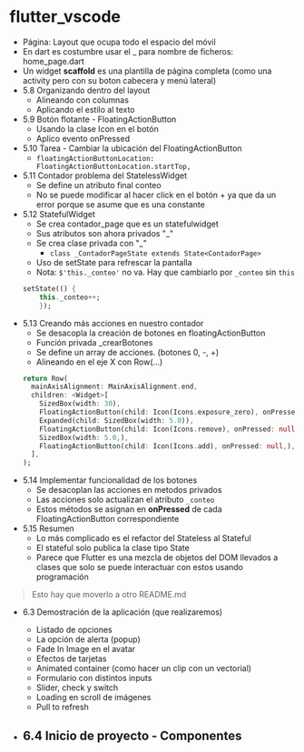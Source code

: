 # flutter_vscode

- Página: Layout que ocupa todo el espacio del móvil
- En dart es costumbre usar el _ para nombre de ficheros: home_page.dart
- Un widget **scaffold** es una plantilla de página completa (como una activity pero con su boton cabecera y menú lateral)
- 5.8 Organizando dentro del layout
    - Alineando con columnas 
    - Aplicando el estilo al texto
- 5.9 Botón flotante - FloatingActionButton
    - Usando la clase Icon en el botón
    - Aplico evento onPressed
- 5.10 Tarea - Cambiar la ubicación del FloatingActionButton
    - `floatingActionButtonLocation: FloatingActionButtonLocation.startTop,`
- 5.11 Contador problema del StatelessWidget
    - Se define un atributo final conteo
    - No se puede modificar al hacer click en el botón + ya que da un error porque se asume que es una constante
- 5.12 StatefulWidget
    - Se crea contador_page que es un statefulwidget
    - Sus atributos son ahora privados "_"
    - Se crea clase privada con "_"
        - `class _ContadorPageState extends State<ContadorPage>`
    - Uso de setState para refrescar la pantalla
    - Nota: `$'this._conteo'` no va. Hay que cambiarlo por `_conteo` sin `this`
    ```dart
    setState(() {
        this._conteo++;
        });
    ```
- 5.13 Creando más acciones en nuestro contador 
    - Se desacopla la creación de botones en floatingActionButton
    - Función privada _crearBotones
    - Se define un array de acciones. (botones 0, -, +)
    - Alineando en el eje X con Row(...)
    ```dart
    return Row(
      mainAxisAlignment: MainAxisAlignment.end,
      children: <Widget>[
        SizedBox(width: 30),
        FloatingActionButton(child: Icon(Icons.exposure_zero), onPressed: null,),
        Expanded(child: SizedBox(width: 5.0)),
        FloatingActionButton(child: Icon(Icons.remove), onPressed: null,),
        SizedBox(width: 5.0,),
        FloatingActionButton(child: Icon(Icons.add), onPressed: null,),
      ],
    );
    ```
- 5.14 Implementar funcionalidad de los botones
    - Se desacoplan las acciones en metodos privados
    - Las acciones solo actualizan el atributo `_conteo`
    - Estos métodos se asignan en **onPressed** de cada FloatingActionButton correspondiente
- 5.15 Resumen
    - Lo más complicado es el refactor del Stateless al Stateful
    - El stateful solo publica la clase tipo State
    - Parece que Flutter es una mezcla de objetos del DOM llevados a clases que solo se puede interactuar con estos usando programación

> Esto hay que moverlo a otro README.md

- 6.3 Demostración de la aplicación (que realizaremos)
    - Listado de opciones
    - La opción de alerta (popup)
    - Fade In Image en el avatar
    - Efectos de tarjetas
    - Animated container (como hacer un clip con un vectorial)
    - Formulario con distintos inputs
    - Slider, check y switch
    - Loading en scroll de imágenes
    - Pull to refresh

- 6.4 Inicio de proyecto - Componentes
    - 
